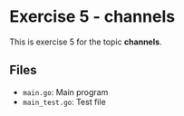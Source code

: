 # Exercise 5 - channels

This is exercise 5 for the topic **channels**.

## Files
- `main.go`: Main program
- `main_test.go`: Test file
